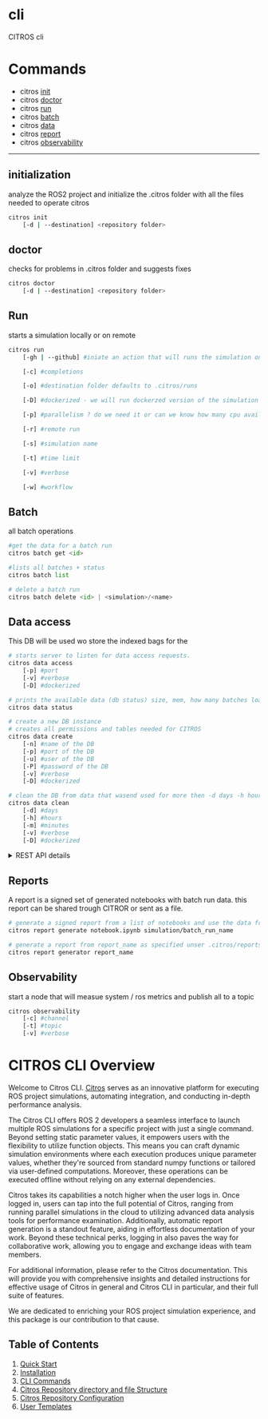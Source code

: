 # cli
CITROS cli

# Commands

- citros [init](#initialization)
- citros [doctor](#doctor)
- citros [run](#run)
- citros [batch](#batch)
- citros [data](#data-access)
- citros [report](#reports)
- citros [observability](#observability)

---
## initialization
analyze the ROS2 project and initialize the .citros folder with all the files needed to operate citros

```bash
citros init 
    [-d | --destination] <repository folder>

```

## doctor
checks for problems in .citros folder and suggests fixes

```bash
citros doctor
    [-d | --destination] <repository folder>
```

## Run
starts a simulation locally or on remote

```bash
citros run
    [-gh | --github] #iniate an action that will runs the simulation on github as a workflow. 

    [-c] #completions

    [-o] #destination folder defaults to .citros/runs

    [-D] #dockerized - we will run dockerzed version of the simulation (can run parallel simulations on the same machine)

    [-p] #parallelism ? do we need it or can we know how many cpu available and devide it by the requested number of cpus per cpu 8 (available cpu) / 2 (requested cpu) = 4 (number of parallel runs)

    [-r] #remote run

    [-s] #simulation name

    [-t] #time limit

    [-v] #verbose

    [-w] #workflow
```




## Batch
all batch operations
```python
#get the data for a batch run
citros batch get <id>

#lists all batches + status
citros batch list

# delete a batch run
citros batch delete <id> | <simulation>/<name>
```

## Data access
This DB will be used wo store the indexed bags for the 

    
```bash
# starts server to listen for data access requests.
citros data access
    [-p] #port
    [-v] #verbose
    [-D] #dockerized

# prints the available data (db status) size, mem, how many batches loaded, etc...
citros data status

# create a new DB instance 
# creates all permissions and tables needed for CITROS
citros data create
    [-n] #name of the DB
    [-p] #port of the DB
    [-u] #user of the DB
    [-P] #password of the DB
    [-v] #verbose
    [-D] #dockerized

# clean the DB from data that wasend used for more then -d days -h hours -m minutes
citros data clean
    [-d] #days
    [-h] #hours
    [-m] #minutes
    [-v] #verbose
    [-D] #dockerized
```
<details>
<summary>REST API details</summary>
  
The user can check the availability of the data in a rest api that will be created by the service.

### check the availability of the data
GET http://{domain}:{port}/{batch run name}
```json
{
    "status": "unloaded",
    "last access": "2020-01-01 00:00:00",
    ...
}
```
### request access for batch run
POST http://{domain}:{port}/{batch run name}
```json
{
    "status": "loading",
    "last access": "2020-01-01 00:00:00",
    ...
}
```
</details>



## Reports
A report is a signed set of generated notebooks with batch run data.
this report can be shared trough CITROR or sent as a file.
```bash
# generate a signed report from a list of notebooks and use the data from the batch run specified.
citros report generate notebook.ipynb simulation/batch_run_name

# generate a report from report_name as specified unser .citros/reports/report_name.json
citros report generator report_name
``` 

## Observability
start a node that will measue system / ros metrics and publish all to a topic

```bash
citros observability
    [-c] #channel
    [-t] #topic
    [-v] #verbose
```


# CITROS CLI Overview

Welcome to Citros CLI. [Citros](https://citros.io/) serves as an innovative platform for executing ROS project simulations, automating integration, and conducting in-depth performance analysis.

The Citros CLI offers ROS 2 developers a seamless interface to launch multiple ROS simulations for a specific project with just a single command. Beyond setting static parameter values, it empowers users with the flexibility to utilize function objects. This means you can craft dynamic simulation environments where each execution produces unique parameter values, whether they're sourced from standard numpy functions or tailored via user-defined computations. Moreover, these operations can be executed offline without relying on any external dependencies.

Citros takes its capabilities a notch higher when the user logs in. Once logged in, users can tap into the full potential of Citros, ranging from running parallel simulations in the cloud to utilizing advanced data analysis tools for performance examination. Additionally, automatic report generation is a standout feature, aiding in effortless documentation of your work. Beyond these technical perks, logging in also paves the way for collaborative work, allowing you to engage and exchange ideas with team members.

For additional information, please refer to the Citros documentation. This will provide you with comprehensive insights and detailed instructions for effective usage of Citros in general and Citros CLI in particular, and their full suite of features.

We are dedicated to enriching your ROS project simulation experience, and this package is our contribution to that cause.


## Table of Contents
1. [Quick Start](https://citros.io/doc/docs_cli/overview/cli_quickstart)
2. [Installation](https://citros.io/doc/docs_cli/overview/cli_install)
4. [CLI Commands](https://citros.io/doc/docs_cli/commands/cli_commands)
5. [Citros Repository directory and file Structure](https://citros.io/doc/docs_cli/structure/citros_structure) 
6. [Citros Repository Configuration](https://citros.io/doc/docs_cli/configuration/config_params)
7. [User Templates](https://citros.io/doc/docs_cli/user_templates)
